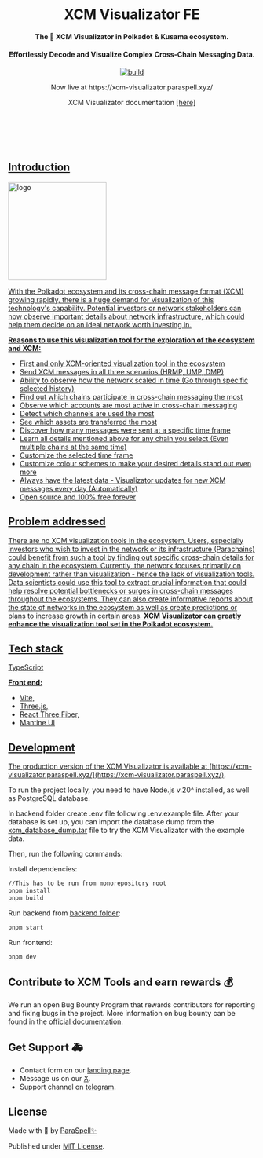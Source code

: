 
<br /><br />

<div align="center">
  <h1 align="center">XCM Visualizator FE</h1>
  <h4 align="center">The 🥇 XCM Visualizator in Polkadot & Kusama ecosystem.</h4>
  <h4 align="center">Effortlessly Decode and Visualize Complex Cross-Chain Messaging Data.</h4>
  <p align="center">
    <a href="https://github.com/paraspell/xcm-sdk/actions">
      <img alt="build" src="https://github.com/paraspell/xcm-tools/actions/workflows/ci.yml/badge.svg" />
    </a>
  </p>
  <p align="center"> Now live at https://xcm-visualizator.paraspell.xyz/</p>
  <p>XCM Visualizator documentation <a href = "https://paraspell.github.io/docs/visualizator/getting-start.html" \>[here]</p>
</div>

<br /><br />
<br /><br />

## Introduction
<img width="200" alt="logo" src="https://github.com/paraspell/xcm-tools/assets/55763425/2a2a071d-32c5-4fea-a6cb-fc5177c73548.png">


With the Polkadot ecosystem and its cross-chain message format (XCM) growing rapidly, there is a huge demand for visualization of this technology's capability.
Potential investors or network stakeholders can now observe important details about network infrastructure, which could help them decide on an ideal network worth investing in.

**Reasons to use this visualization tool for the exploration of the ecosystem and XCM:**

- First and only XCM-oriented visualization tool in the ecosystem
- Send XCM messages in all three scenarios (HRMP, UMP, DMP)
- Ability to observe how the network scaled in time (Go through specific selected history)
- Find out which chains participate in cross-chain messaging the most
- Observe which accounts are most active in cross-chain messaging
- Detect which channels are used the most
- See which assets are transferred the most
- Discover how many messages were sent at a specific time frame
- Learn all details mentioned above for any chain you select (Even multiple chains at the same time)
- Customize the selected time frame
- Customize colour schemes to make your desired details stand out even more
- Always have the latest data - Visualizator updates for new XCM messages every day (Automatically)
- Open source and 100% free forever

## Problem addressed

There are no XCM visualization tools in the ecosystem. Users, especially investors who wish to invest in the network or its infrastructure (Parachains) could benefit from such a tool by finding out specific cross-chain details for any chain in the ecosystem. Currently, the network focuses primarily on development rather than visualization - hence the lack of visualization tools. Data scientists could use this tool to extract crucial information that could help resolve potential bottlenecks or surges in cross-chain messages throughout the ecosystems. They can also create informative reports about the state of networks in the ecosystem as well as create predictions or plans to increase growth in certain areas. **XCM Visualizator can greatly enhance the visualization tool set in the Polkadot ecosystem.**

## Tech stack

TypeScript

**Front end:**

- Vite,
- Three.js,
- React Three Fiber,
- Mantine UI

## Development

The production version of the XCM Visualizator is available at [https://xcm-visualizator.paraspell.xyz/](https://xcm-visualizator.paraspell.xyz/).

To run the project locally, you need to have Node.js v.20^ installed, as well as PostgreSQL database.

In backend folder create .env file following .env.example file. After your database is set up, you can import the database dump from the [xcm_database_dump.tar](https://drive.google.com/file/d/1mBYi9zh8iuEWtQtcZdg-sgGtRwJFRLje/view?usp=sharing) file to try the XCM Visualizator with the example data.

Then, run the following commands:

Install dependencies:

```bash
//This has to be run from monorepository root
pnpm install
pnpm build
```

Run backend from [backend folder](https://github.com/paraspell/xcm-tools/tree/main/apps/visualizator-be):

```bash
pnpm start
```

Run frontend:

```bash
pnpm dev
```

## Contribute to XCM Tools and earn rewards 💰

We run an open Bug Bounty Program that rewards contributors for reporting and fixing bugs in the project. More information on bug bounty can be found in the [official documentation](https://paraspell.github.io/docs/contribution.html).

## Get Support 🚑

- Contact form on our [landing page](https://paraspell.xyz/#contact-us).
- Message us on our [X](https://x.com/paraspell).
- Support channel on [telegram](https://t.me/paraspell).

## License

Made with 💛 by [ParaSpell✨](https://github.com/paraspell)

Published under [MIT License](https://github.com/paraspell/xcm-tools/blob/main/apps/visualizator-fe/LICENSE).
